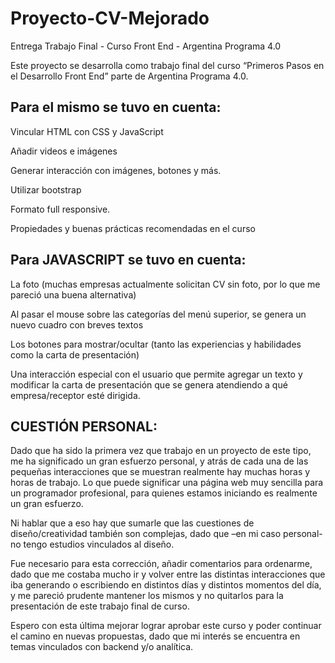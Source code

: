 # Proyecto-CV-Mejorado
Entrega Trabajo Final - Curso Front End - Argentina Programa 4.0



Este proyecto se desarrolla como trabajo final del curso “Primeros Pasos en el Desarrollo Front End” parte de Argentina Programa 4.0.

<h2> Para el mismo se tuvo en cuenta: </h2> 
<p>Vincular HTML con CSS y JavaScript</p>
<p>Añadir videos e imágenes</p>
<p>Generar interacción con imágenes, botones y más. </p>
<p>Utilizar bootstrap</p>
<p>Formato full responsive.</p>
<p>Propiedades y buenas prácticas recomendadas en el curso</p>


<h2> Para JAVASCRIPT se tuvo en cuenta: </h2> 

<p>La foto (muchas empresas actualmente solicitan CV sin foto, por lo que me pareció una buena alternativa)</p>
<p>Al pasar el mouse sobre las categorías del menú superior, se genera un nuevo cuadro con breves textos</p>
<p>Los botones para mostrar/ocultar (tanto las experiencias y habilidades como la carta de presentación)</p>
<p>Una interacción especial con el usuario que permite agregar un texto y modificar la carta de presentación que se genera atendiendo a qué empresa/receptor esté dirigida. 
</p>
<h2>CUESTIÓN PERSONAL:</h2>
<p>Dado que ha sido la primera vez que trabajo en un proyecto de este tipo, me ha significado un gran esfuerzo personal, y atrás de cada una de las pequeñas interacciones que se muestran realmente hay muchas horas y horas de trabajo. Lo que puede significar una página web muy sencilla para un programador profesional, para quienes estamos iniciando es realmente un gran esfuerzo. </p>
<p>Ni hablar que a eso hay que sumarle que las cuestiones de diseño/creatividad también son complejas, dado que –en mi caso personal- no tengo estudios vinculados al diseño. </p>
<p>Fue necesario para esta corrección, añadir comentarios para ordenarme, dado que me costaba mucho ir y volver entre las distintas interacciones que iba generando o escribiendo en distintos días y distintos momentos del día, y me pareció prudente mantener los mismos y no quitarlos para la presentación de este trabajo final de curso. </p>
<p>Espero con esta última mejorar lograr aprobar este curso y poder continuar el camino en nuevas propuestas, dado que mi interés se encuentra en temas vinculados con backend y/o analítica.</p> 
